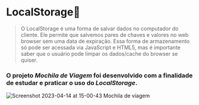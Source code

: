# LocalStorage🎒

>O LocalStorage é uma forma de salvar dados no computador do cliente. Ele permite que salvemos pares de chaves e valores no web browser sem uma data de expiração. Essa forma de armazenamento só pode ser acessada via JavaScript e HTML5, mas é importante saber que o usuário pode limpar os dados/cache do browser se quiser.

### O projeto *Mochila de Viagem* foi desenvolvido com a finalidade de estudar e praticar o uso do *LocalStorage*.

![Screenshot 2023-04-14 at 15-00-43 Mochila de viagem](https://user-images.githubusercontent.com/65915029/232122311-4d50a9f6-4ccb-4da5-8d3d-9e918fa86238.png)
